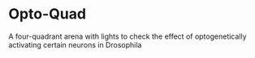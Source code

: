# Opto-Quad
A four-quadrant arena with lights to check the effect of optogenetically activating certain neurons in Drosophila
